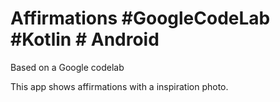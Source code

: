 # Affirmations #GoogleCodeLab #Kotlin # Android
Based on a Google codelab

This app shows affirmations with a inspiration photo.
